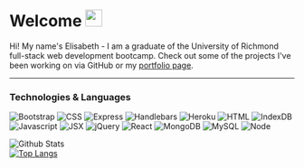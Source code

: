 # Welcome <img src="./favicon.ico" width="30px">

Hi! My name's Elisabeth - I am a graduate of the University of Richmond full-stack web development bootcamp. Check out some of the projects I've been working on via GitHub or my [portfolio page](https://eaclumpkens.netlify.app/).

----

<a name="tech-lang"></a>

### Technologies & Languages

![Bootstrap](https://img.shields.io/static/v1?label=stack&message=Bootstrap&color=4cba5a&logo=bootstrap)
![CSS](https://img.shields.io/static/v1?label=code&message=CSS&color=4cba5a&logo=css3)
![Express](https://img.shields.io/static/v1?label=stack&message=Express&color=5199ea&logo=express)
![Handlebars](https://img.shields.io/static/v1?label=template&message=Handlebars&color=4cba5a&logo=handlebars)
![Heroku](https://img.shields.io/static/v1?label=stack&message=Heroku&color=4cba5a&logo=heroku)
![HTML](https://img.shields.io/static/v1?label=code&message=HTML&color=4cba5a&logo=html5)
![IndexDB](https://img.shields.io/static/v1?label=database&message=IndexDB&color=4cba5a&logo=indexdb)
![Javascript](https://img.shields.io/static/v1?label=code&message=Javascript&color=4cba5a&logo=javascript)
![JSX](https://img.shields.io/static/v1?label=code&message=JSX&color=4cba5a&logo=javascript)
![jQuery](https://img.shields.io/static/v1?label=stack&message=jQuery&color=4cba5a&logo=jquery)
![React](https://img.shields.io/static/v1?label=stack&message=React&color=5199ea&logo=react)
![MongoDB](https://img.shields.io/static/v1?label=database&message=MongoDB&color=5199ea&logo=mongodb)
![MySQL](https://img.shields.io/static/v1?label=database&message=mySQL&color=4cba5a&logo=mysql)
![Node](https://img.shields.io/static/v1?label=stack&message=Node.JS&color=5199ea&logo=node.js)

<a name="git-stats"></a>

![Github Stats](https://github-readme-stats.vercel.app/api?username=eaclumpkens&show_icons=true)<br>
[![Top Langs](https://github-readme-stats.vercel.app/api/top-langs/?username=eaclumpkens&card_width=495)](https://github.com/anuraghazra/github-readme-stats)

